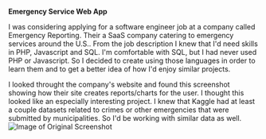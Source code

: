 **Emergency Service Web App**

I was considering applying for a software engineer job at a company called Emergency Reporting. Their a SaaS company catering to emergency services
around the U.S.. From the job description I knew that I'd need skills in PHP, Javascript and SQL. I'm comfortable with SQL, but I had never used PHP
or Javascript. So I decided to create using those languages in order to learn them and to get a better idea of how I'd enjoy similar projects.

I looked throught the company's website and found this screenshot showing how their site creates reports/charts for the user. I thought this looked
like an especially interesting project. I knew that Kaggle had at least a couple datasets related to crimes or other emergencies that were submitted
by municipalities. So I'd be working with similar data as well.
![Image of Original Screenshot]()
